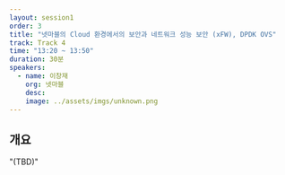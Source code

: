 ```yaml
---
layout: session1
order: 3
title: "넷마블의 Cloud 환경에서의 보안과 네트워크 성능 보안 (xFW), DPDK OVS"
track: Track 4
time: "13:20 ~ 13:50"
duration: 30분
speakers:
  - name: 이창재
    org: 넷마블
    desc: 
    image: ../assets/imgs/unknown.png
---
```


## 개요
"(TBD)"
